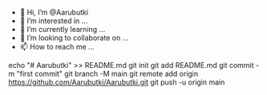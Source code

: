 - 👋 Hi, I’m @Aarubutki
- 👀 I’m interested in ...
- 🌱 I’m currently learning ...
- 💞️ I’m looking to collaborate on ...
- 📫 How to reach me ...

<!---
Aarubutki/Aarubutki is a ✨ special ✨ repository because its `README.md` (this file) appears on your GitHub profile.
You can click the Preview link to take a look at your changes.
--->
echo "# Aarubutki" >> README.md
  git init
  git add README.md
  git commit -m "first commit"
  git branch -M main
  git remote add origin https://github.com/Aarubutki/Aarubutki.git
  git push -u origin main
